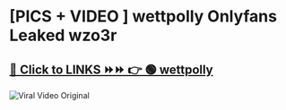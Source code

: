 
 # [PICS + VIDEO ] wettpolly Onlyfans Leaked wzo3r

## <h2><a href="https://clipsfans.com/wettpolly&ref=git">🔗 Click to LINKS ⏩⏩ 👉 🟢 wettpolly </a></h2>

<a href="https://clipsfans.com/wettpolly&ref=git" rel="nofollow" data-target="animated-image.originalLink"><img src="https://i.ibb.co.com/xMMVF88/686577567.gif" alt="Viral Video Original" style="max-width: 100%; display: inline-block;" data-target="animated-image.originalImage"></a>

